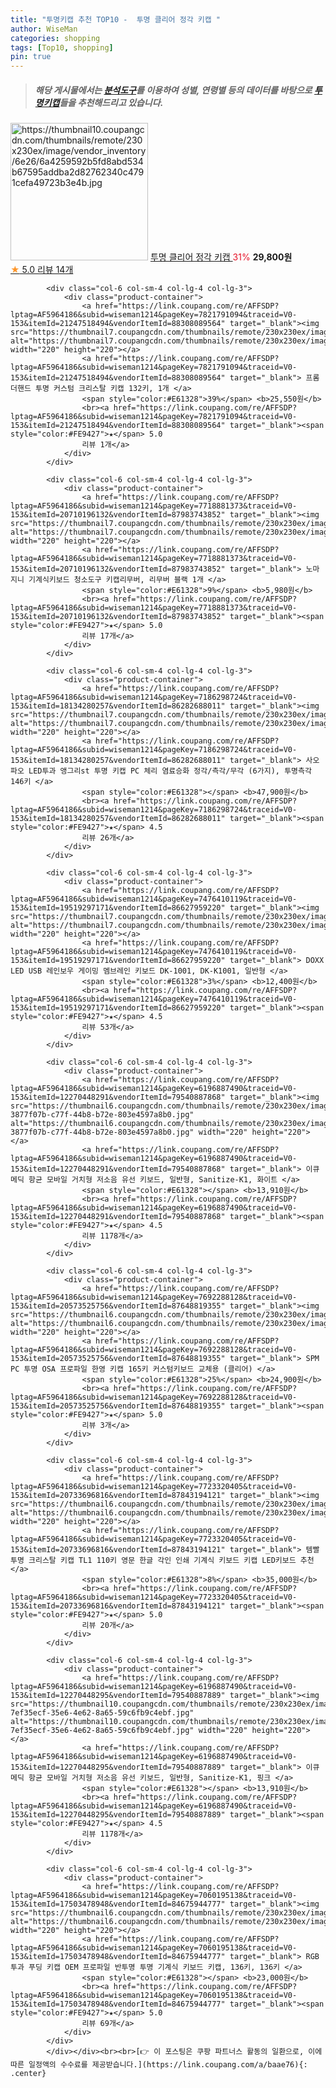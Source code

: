 ```yaml
---
title: "투명키캡 추천 TOP10 -  투명 클리어 정각 키캡 "
author: WiseMan
categories: shopping
tags: [Top10, shopping]
pin: true
---
```


> ##### 해당 게시물에서는 [**분석도구**](https://itemscout.io/)를 이용하여 **성별**, **연령별** 등의 데이터를 바탕으로 [**투명키캡**](https://link.coupang.com/a/baae76)들을 추천해드리고 있습니다.
<div class="container"><div class="row">
            <div class="col-6 col-sm-4 col-lg-4 col-lg-3">
                <div class="product-container">
                    <a href="https://link.coupang.com/re/AFFSDP?lptag=AF5964186&subid=wiseman1214&pageKey=7572584132&traceid=V0-153&itemId=19974064575&vendorItemId=87072519698" target="_blank"><img src="https://thumbnail10.coupangcdn.com/thumbnails/remote/230x230ex/image/vendor_inventory/6e26/6a4259592b5fd8abd534b67595addba2d82762340c4791cefa49723b3e4b.jpg" alt="https://thumbnail10.coupangcdn.com/thumbnails/remote/230x230ex/image/vendor_inventory/6e26/6a4259592b5fd8abd534b67595addba2d82762340c4791cefa49723b3e4b.jpg" width="220" height="220"></a>
                    <a href="https://link.coupang.com/re/AFFSDP?lptag=AF5964186&subid=wiseman1214&pageKey=7572584132&traceid=V0-153&itemId=19974064575&vendorItemId=87072519698" target="_blank"> 투명 클리어 정각 키캡 </a>
                    <span style="color:#E61328">31%</span> <b>29,800원</b>
                    <br><a href="https://link.coupang.com/re/AFFSDP?lptag=AF5964186&subid=wiseman1214&pageKey=7572584132&traceid=V0-153&itemId=19974064575&vendorItemId=87072519698" target="_blank"><span style="color:#FE9427">★</span> 5.0
                    리뷰 14개</a>
                </div>
            </div>
            
            <div class="col-6 col-sm-4 col-lg-4 col-lg-3">
                <div class="product-container">
                    <a href="https://link.coupang.com/re/AFFSDP?lptag=AF5964186&subid=wiseman1214&pageKey=7821791094&traceid=V0-153&itemId=21247518494&vendorItemId=88308089564" target="_blank"><img src="https://thumbnail7.coupangcdn.com/thumbnails/remote/230x230ex/image/vendor_inventory/90a4/3b6a7d2656441a1330412b0ea0481390a0a87bc5292a747d831d28579219.png" alt="https://thumbnail7.coupangcdn.com/thumbnails/remote/230x230ex/image/vendor_inventory/90a4/3b6a7d2656441a1330412b0ea0481390a0a87bc5292a747d831d28579219.png" width="220" height="220"></a>
                    <a href="https://link.coupang.com/re/AFFSDP?lptag=AF5964186&subid=wiseman1214&pageKey=7821791094&traceid=V0-153&itemId=21247518494&vendorItemId=88308089564" target="_blank"> 프롬더핸드 투명 커스텀 크리스탈 키캡 132키, 1개 </a>
                    <span style="color:#E61328">39%</span> <b>25,550원</b>
                    <br><a href="https://link.coupang.com/re/AFFSDP?lptag=AF5964186&subid=wiseman1214&pageKey=7821791094&traceid=V0-153&itemId=21247518494&vendorItemId=88308089564" target="_blank"><span style="color:#FE9427">★</span> 5.0
                    리뷰 1개</a>
                </div>
            </div>
            
            <div class="col-6 col-sm-4 col-lg-4 col-lg-3">
                <div class="product-container">
                    <a href="https://link.coupang.com/re/AFFSDP?lptag=AF5964186&subid=wiseman1214&pageKey=7718881373&traceid=V0-153&itemId=20710196132&vendorItemId=87983743852" target="_blank"><img src="https://thumbnail7.coupangcdn.com/thumbnails/remote/230x230ex/image/vendor_inventory/655e/336b663b32f789785e7e7af035f6b00941a12133b7022dffafe3e772f6eb.jpg" alt="https://thumbnail7.coupangcdn.com/thumbnails/remote/230x230ex/image/vendor_inventory/655e/336b663b32f789785e7e7af035f6b00941a12133b7022dffafe3e772f6eb.jpg" width="220" height="220"></a>
                    <a href="https://link.coupang.com/re/AFFSDP?lptag=AF5964186&subid=wiseman1214&pageKey=7718881373&traceid=V0-153&itemId=20710196132&vendorItemId=87983743852" target="_blank"> 노마지니 기계식키보드 청소도구 키캡리무버, 리무버 블랙 1개 </a>
                    <span style="color:#E61328">9%</span> <b>5,980원</b>
                    <br><a href="https://link.coupang.com/re/AFFSDP?lptag=AF5964186&subid=wiseman1214&pageKey=7718881373&traceid=V0-153&itemId=20710196132&vendorItemId=87983743852" target="_blank"><span style="color:#FE9427">★</span> 5.0
                    리뷰 17개</a>
                </div>
            </div>
            
            <div class="col-6 col-sm-4 col-lg-4 col-lg-3">
                <div class="product-container">
                    <a href="https://link.coupang.com/re/AFFSDP?lptag=AF5964186&subid=wiseman1214&pageKey=7186298724&traceid=V0-153&itemId=18134280257&vendorItemId=86282688011" target="_blank"><img src="https://thumbnail7.coupangcdn.com/thumbnails/remote/230x230ex/image/vendor_inventory/12a4/36db2befe48086ed0368a61452e6f8d2e5d82efe178cf4ffc96683d9abff.jpg" alt="https://thumbnail7.coupangcdn.com/thumbnails/remote/230x230ex/image/vendor_inventory/12a4/36db2befe48086ed0368a61452e6f8d2e5d82efe178cf4ffc96683d9abff.jpg" width="220" height="220"></a>
                    <a href="https://link.coupang.com/re/AFFSDP?lptag=AF5964186&subid=wiseman1214&pageKey=7186298724&traceid=V0-153&itemId=18134280257&vendorItemId=86282688011" target="_blank"> 사오파오 LED투과 앵그리st 투명 키캡 PC 체리 염료승화 정각/측각/무각 (6가지), 투명측각 146키 </a>
                    <span style="color:#E61328"></span> <b>47,900원</b>
                    <br><a href="https://link.coupang.com/re/AFFSDP?lptag=AF5964186&subid=wiseman1214&pageKey=7186298724&traceid=V0-153&itemId=18134280257&vendorItemId=86282688011" target="_blank"><span style="color:#FE9427">★</span> 4.5
                    리뷰 26개</a>
                </div>
            </div>
            
            <div class="col-6 col-sm-4 col-lg-4 col-lg-3">
                <div class="product-container">
                    <a href="https://link.coupang.com/re/AFFSDP?lptag=AF5964186&subid=wiseman1214&pageKey=7476410119&traceid=V0-153&itemId=19519297171&vendorItemId=86627959220" target="_blank"><img src="https://thumbnail7.coupangcdn.com/thumbnails/remote/230x230ex/image/vendor_inventory/0a5d/a5b66da653c26790edb139ecd8a3a82935061ffae8ea121724be52277f5b.jpg" alt="https://thumbnail7.coupangcdn.com/thumbnails/remote/230x230ex/image/vendor_inventory/0a5d/a5b66da653c26790edb139ecd8a3a82935061ffae8ea121724be52277f5b.jpg" width="220" height="220"></a>
                    <a href="https://link.coupang.com/re/AFFSDP?lptag=AF5964186&subid=wiseman1214&pageKey=7476410119&traceid=V0-153&itemId=19519297171&vendorItemId=86627959220" target="_blank"> DOXX LED USB 레인보우 게이밍 멤브레인 키보드 DK-1001, DK-K1001, 일반형 </a>
                    <span style="color:#E61328">3%</span> <b>12,400원</b>
                    <br><a href="https://link.coupang.com/re/AFFSDP?lptag=AF5964186&subid=wiseman1214&pageKey=7476410119&traceid=V0-153&itemId=19519297171&vendorItemId=86627959220" target="_blank"><span style="color:#FE9427">★</span> 4.5
                    리뷰 53개</a>
                </div>
            </div>
            
            <div class="col-6 col-sm-4 col-lg-4 col-lg-3">
                <div class="product-container">
                    <a href="https://link.coupang.com/re/AFFSDP?lptag=AF5964186&subid=wiseman1214&pageKey=6196887490&traceid=V0-153&itemId=12270448291&vendorItemId=79540887868" target="_blank"><img src="https://thumbnail6.coupangcdn.com/thumbnails/remote/230x230ex/image/retail/images/9010742175484490-3877f07b-c77f-44b8-b72e-803e4597a8b0.jpg" alt="https://thumbnail6.coupangcdn.com/thumbnails/remote/230x230ex/image/retail/images/9010742175484490-3877f07b-c77f-44b8-b72e-803e4597a8b0.jpg" width="220" height="220"></a>
                    <a href="https://link.coupang.com/re/AFFSDP?lptag=AF5964186&subid=wiseman1214&pageKey=6196887490&traceid=V0-153&itemId=12270448291&vendorItemId=79540887868" target="_blank"> 이큐메딕 항균 모바일 거치형 저소음 유선 키보드, 일반형, Sanitize-K1, 화이트 </a>
                    <span style="color:#E61328"></span> <b>13,910원</b>
                    <br><a href="https://link.coupang.com/re/AFFSDP?lptag=AF5964186&subid=wiseman1214&pageKey=6196887490&traceid=V0-153&itemId=12270448291&vendorItemId=79540887868" target="_blank"><span style="color:#FE9427">★</span> 4.5
                    리뷰 1178개</a>
                </div>
            </div>
            
            <div class="col-6 col-sm-4 col-lg-4 col-lg-3">
                <div class="product-container">
                    <a href="https://link.coupang.com/re/AFFSDP?lptag=AF5964186&subid=wiseman1214&pageKey=7692288128&traceid=V0-153&itemId=20573525756&vendorItemId=87648819355" target="_blank"><img src="https://thumbnail6.coupangcdn.com/thumbnails/remote/230x230ex/image/vendor_inventory/8184/b13b23deb6c4d5e537f0433dc0fdd780d87fc6751358ddfdac6c7c684fb7.jpg" alt="https://thumbnail6.coupangcdn.com/thumbnails/remote/230x230ex/image/vendor_inventory/8184/b13b23deb6c4d5e537f0433dc0fdd780d87fc6751358ddfdac6c7c684fb7.jpg" width="220" height="220"></a>
                    <a href="https://link.coupang.com/re/AFFSDP?lptag=AF5964186&subid=wiseman1214&pageKey=7692288128&traceid=V0-153&itemId=20573525756&vendorItemId=87648819355" target="_blank"> SPM PC 투명 OSA 프로파일 한영 키캡 165키 커스텀키보드 교체용 (클리어) </a>
                    <span style="color:#E61328">25%</span> <b>24,900원</b>
                    <br><a href="https://link.coupang.com/re/AFFSDP?lptag=AF5964186&subid=wiseman1214&pageKey=7692288128&traceid=V0-153&itemId=20573525756&vendorItemId=87648819355" target="_blank"><span style="color:#FE9427">★</span> 5.0
                    리뷰 3개</a>
                </div>
            </div>
            
            <div class="col-6 col-sm-4 col-lg-4 col-lg-3">
                <div class="product-container">
                    <a href="https://link.coupang.com/re/AFFSDP?lptag=AF5964186&subid=wiseman1214&pageKey=7723320405&traceid=V0-153&itemId=20733696816&vendorItemId=87843194121" target="_blank"><img src="https://thumbnail6.coupangcdn.com/thumbnails/remote/230x230ex/image/vendor_inventory/46d1/e6301e5541e305e065f59c2432f4c29ca6f8027b6c3081cd1eca9d627d18.jpg" alt="https://thumbnail6.coupangcdn.com/thumbnails/remote/230x230ex/image/vendor_inventory/46d1/e6301e5541e305e065f59c2432f4c29ca6f8027b6c3081cd1eca9d627d18.jpg" width="220" height="220"></a>
                    <a href="https://link.coupang.com/re/AFFSDP?lptag=AF5964186&subid=wiseman1214&pageKey=7723320405&traceid=V0-153&itemId=20733696816&vendorItemId=87843194121" target="_blank"> 템빨 투명 크리스탈 키캡 TL1 110키 영문 한글 각인 인쇄 기계식 키보드 키캡 LED키보드 추천 </a>
                    <span style="color:#E61328">8%</span> <b>35,000원</b>
                    <br><a href="https://link.coupang.com/re/AFFSDP?lptag=AF5964186&subid=wiseman1214&pageKey=7723320405&traceid=V0-153&itemId=20733696816&vendorItemId=87843194121" target="_blank"><span style="color:#FE9427">★</span> 5.0
                    리뷰 20개</a>
                </div>
            </div>
            
            <div class="col-6 col-sm-4 col-lg-4 col-lg-3">
                <div class="product-container">
                    <a href="https://link.coupang.com/re/AFFSDP?lptag=AF5964186&subid=wiseman1214&pageKey=6196887490&traceid=V0-153&itemId=12270448295&vendorItemId=79540887889" target="_blank"><img src="https://thumbnail10.coupangcdn.com/thumbnails/remote/230x230ex/image/retail/images/1944664829640187-7ef35ecf-35e6-4e62-8a65-59c6fb9c4ebf.jpg" alt="https://thumbnail10.coupangcdn.com/thumbnails/remote/230x230ex/image/retail/images/1944664829640187-7ef35ecf-35e6-4e62-8a65-59c6fb9c4ebf.jpg" width="220" height="220"></a>
                    <a href="https://link.coupang.com/re/AFFSDP?lptag=AF5964186&subid=wiseman1214&pageKey=6196887490&traceid=V0-153&itemId=12270448295&vendorItemId=79540887889" target="_blank"> 이큐메딕 항균 모바일 거치형 저소음 유선 키보드, 일반형, Sanitize-K1, 핑크 </a>
                    <span style="color:#E61328"></span> <b>13,910원</b>
                    <br><a href="https://link.coupang.com/re/AFFSDP?lptag=AF5964186&subid=wiseman1214&pageKey=6196887490&traceid=V0-153&itemId=12270448295&vendorItemId=79540887889" target="_blank"><span style="color:#FE9427">★</span> 4.5
                    리뷰 1178개</a>
                </div>
            </div>
            
            <div class="col-6 col-sm-4 col-lg-4 col-lg-3">
                <div class="product-container">
                    <a href="https://link.coupang.com/re/AFFSDP?lptag=AF5964186&subid=wiseman1214&pageKey=7060195138&traceid=V0-153&itemId=17503478948&vendorItemId=84675944777" target="_blank"><img src="https://thumbnail6.coupangcdn.com/thumbnails/remote/230x230ex/image/vendor_inventory/adb7/bc1354a5c88d9afa27b1b6776db53fc20774b866822284819d89f888dc89.jpg" alt="https://thumbnail6.coupangcdn.com/thumbnails/remote/230x230ex/image/vendor_inventory/adb7/bc1354a5c88d9afa27b1b6776db53fc20774b866822284819d89f888dc89.jpg" width="220" height="220"></a>
                    <a href="https://link.coupang.com/re/AFFSDP?lptag=AF5964186&subid=wiseman1214&pageKey=7060195138&traceid=V0-153&itemId=17503478948&vendorItemId=84675944777" target="_blank"> RGB 투과 푸딩 키캡 OEM 프로파일 반투명 투명 기계식 키보드 키캡, 136키, 136키 </a>
                    <span style="color:#E61328"></span> <b>23,000원</b>
                    <br><a href="https://link.coupang.com/re/AFFSDP?lptag=AF5964186&subid=wiseman1214&pageKey=7060195138&traceid=V0-153&itemId=17503478948&vendorItemId=84675944777" target="_blank"><span style="color:#FE9427">★</span> 5.0
                    리뷰 69개</a>
                </div>
            </div>
            </div></div><br><br>[👉 이 포스팅은 쿠팡 파트너스 활동의 일환으로, 이에 따른 일정액의 수수료를 제공받습니다.](https://link.coupang.com/a/baae76){: .center}